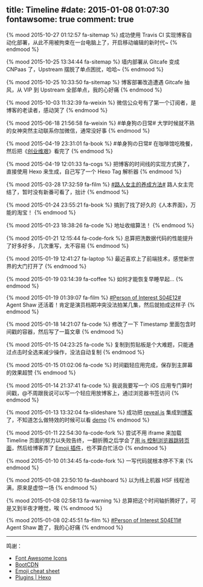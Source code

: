 title: Timeline
#date: 2015-01-08 01:07:30
fontawsome: true
comment: true
---

{% mood 2015-10-27 01:12:57 fa-sitemap %}
成功使用 Travis CI 实现博客自动化部署，从此不用被拘束在一台电脑上了，开启移动编辑的新时代~
{% endmood %}

{% mood 2015-10-25 13:34:44 fa-sitemap %}
墙内部署从 Gitcafe 变成 CNPaas 了，Upstream 摆脱了单点困扰，哈哈~
{% endmood %}

{% mood 2015-10-25 10:33:50 fa-sitemap %}
博客部署改造遭遇 Gitcafe 抽风，从 VIP 到 Upstream 全部单点，我的心好痛
{% endmood %}

{% mood 2015-10-03 11:32:39 fa-weixin %}
微信公众号有了第一个订阅者，是博客的老读者，感动哭了
{% endmood %}

{% mood 2015-06-18 21:56:58 fa-weixin %}
#单身狗の日常# 大学时候就不熟的女神突然主动联系你加微信，通常没好事
{% endmood %}

{% mood 2015-04-19 23:31:01 fa-book %}
#单身狗の日常# 在咖啡馆吃晚餐，然后把《[创业维艰](http://book.douban.com/subject/26306686/)》看完了
{% endmood %}

{% mood 2015-04-19 12:01:33 fa-cogs %}
把博客的时间线的实现方式换了，直接使用 Hexo 来生成，自己写了一个 Hexo Tag 解析器
{% endmood %}

{% mood 2015-03-28 17:32:59 fa-film %}
[#路人女主的养成方法#](http://www.bilibili.com/sp/路人女主的养成方法) 路人女主完结了，暂时没有新番可看了，拙计
{% endmood %}

{% mood 2015-01-24 23:55:21 fa-book %}
搞到了找了好久的《人本界面》，万能的淘宝！
{% endmood %}

{% mood 2015-01-23 18:38:26 fa-code %}
地址收缩算法！
{% endmood %}

{% mood 2015-01-21 12:15:44 fa-code-fork %}
总算把洗数据代码的性能提升了好多好多，几次重写，太不容易
{% endmood %}

{% mood 2015-01-19 12:41:27 fa-laptop %}
最近喜欢上了前端技术，感觉新世界的大门打开了
{% endmood %}

{% mood 2015-01-19 03:14:39 fa-coffee %}
如何才能恢复早睡早起…
{% endmood %}

{% mood 2015-01-19 01:39:07 fa-film %}
<a href="http://tv.sohu.com/20150114/n407782242.shtml">#Person of Interest S04E12#</a> Agent Shaw 还活着！肯定是演员档期冲突没法拍某几集，然后就拍成这样子
{% endmood %}

{% mood 2015-01-18 14:21:07 fa-code %}
修改了一下 Timestamp 里面包含时间戳的容器，然后写了一篇文章
{% endmood %}

{% mood 2015-01-15 04:23:25 fa-code %}
复制到剪贴板是个大难题，只能通过点击时全选来减少操作，没法自动复制
{% endmood %}

{% mood 2015-01-15 01:02:06 fa-code %}
时间戳轻应用完成，保存到主屏幕的效果超赞
{% endmood %}

{% mood 2015-01-14 21:37:41 fa-code %}
我说我要写一个 iOS 应用专门算时间戳，@不周跟我说可以写一个轻应用放博客上，通过浏览器书签访问
{% endmood %}

{% mood 2015-01-13 13:32:04 fa-slideshare %}
成功把 <a href="http://lab.hakim.se/reveal-js/">reveal.js</a> 集成到<a href="/2015/01/13/presentation-with-revealjs/" target="_blank">博客</a>了，不知道怎么做特效的时候可以看 <a href="/slides/index.html" target="_blank">demo</a>
{% endmood %}

{% mood 2015-01-11 22:54:30 fa-code-fork %}
尝试不用 iframe 来加载 Timeline 页面的努力以失败告终，一翻折腾之后学会了<a href="/2015/01/12/redirect-with-js/" target="_blank">用 js 控制浏览器跳转页面</a>，然后给博客弄了 <a href="https://github.com/sergiolepore/hexo-tag-emojis">Emoji 插件</a>，也不算白忙活😊
{% endmood %}

{% mood 2015-01-10 01:34:45 fa-code-fork %}
一写代码就根本停不下来
{% endmood %}

{% mood 2015-01-08 23:50:10 fa-dashboard %}
以为线上机器 HSF 线程池满，原来是虚惊一场
{% endmood %}

{% mood 2015-01-08 02:58:13 fa-warning %}
总算把这个时间轴折腾好了，可是又到半夜才睡觉，唉
{% endmood %}

{% mood 2015-01-08 02:45:51 fa-film %}
<a href="http://tv.sohu.com/20150107/n407604754.shtml">#Person of Interest S04E11#</a> Agent Shaw 跪了，我的心好痛
{% endmood %}

---

鸣谢：

+ [Font Awesome Icons](http://fortawesome.github.io/Font-Awesome/icons/)
+ [BootCDN](http://www.bootcdn.cn)
+ [Emoji cheat sheet](http://www.emoji-cheat-sheet.com)
+ [Plugins | Hexo](http://hexo.io/docs/plugins.html)
